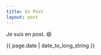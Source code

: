 ```yaml
---
title: En Post
layout: post
---
```


Je suis en post. :smile:

{{ page.date | date_to_long_string }}
